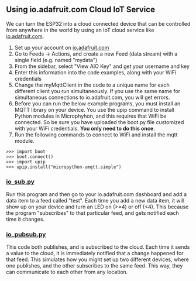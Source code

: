 ## Using io.adafruit.com Cloud IoT Service

We can turn the ESP32 into a cloud connected device that can be controlled from anywhere in the world by using an IoT cloud service like [io.adafruit.com](https://io.adafruit.com/).

1.  Set up your account on [io.adafruit.com](https://io.adafruit.com/)
1.  Go to Feeds -> Actions, and create a new Feed (data stream) with a single field (e.g. named "mydata")
1.  From the sidebar, select "View AIO Key" and get your username and key
1.  Enter this information into the code examples, along with your WiFi credentials
1.  Change the myMqttClient in the code to a unique name for each different client you run simultaneously. If you use the same name for simultaneous connections to io.adafruit.com, you will get errors.
1.  Before you can run the below example programs, you must install an MQTT library on your device. You use the upip command to install Python modules in Microphyhon, and this requires that WiFi be connected. So be sure you have uploaded the boot.py file customized with your WiFi credentials. **You only need to do this once**.
1. Run the following commands to connect to WiFi and install the mqtt module.

```
>>> import boot
>>> boot.connect()
>>> import upip
>>> upip.install("micropython-umqtt.simple")
```

### [io_sub.py](../examples/io_sub.py)

Run this program and then go to your io.adafruit.com dashboard and add a data item to a feed called "test". Each time you add a new data item, it will show up on your device and turn an LED on (\>=4) or off (\<4). This because the program "subscribes" to that particular feed, and gets notified each time it changes.

### [io_pubsub.py](../examples/io_sub.py)

This code both publishes, and is subscribed to the cloud. Each time it sends a value to the cloud, it is immediately notified that a change happened for that feed. This simulates how you might set up two different devices, where one publishes, and the other subscribes to the same feed. This way, they can communicate to each other from any location.
